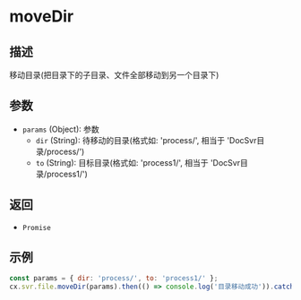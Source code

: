 # moveDir

## 描述
移动目录(把目录下的子目录、文件全部移动到另一个目录下)

## 参数
- `params` (Object): 参数
  - `dir` (String): 待移动的目录(格式如: 'process/', 相当于 'DocSvr目录/process/')
  - `to` (String): 目标目录(格式如: 'process1/', 相当于 'DocSvr目录/process1/')

## 返回
- `Promise`

## 示例
```javascript
const params = { dir: 'process/', to: 'process1/' };
cx.svr.file.moveDir(params).then(() => console.log('目录移动成功')).catch(err => console.error('移动失败', err));
``` 